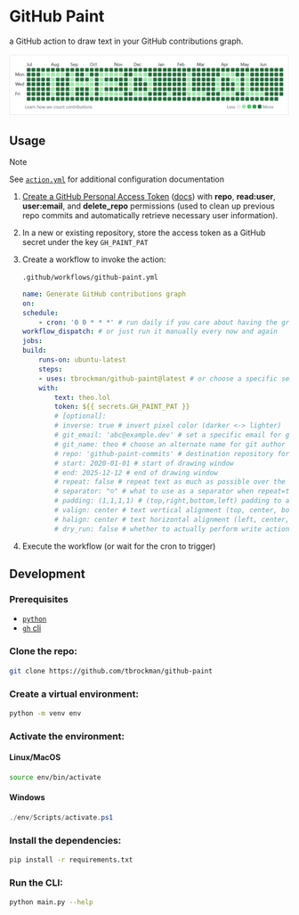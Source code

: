 # GitHub Paint
a GitHub action to draw text in your GitHub contributions graph.

![example contribution graph](./assets/example.png)

## Usage

> [!NOTE] 
> See [`action.yml`](./action.yml) for additional configuration documentation

1. [Create a GitHub Personal Access Token](https://github.com/settings/tokens) ([docs](https://docs.github.com/en/authentication/keeping-your-account-and-data-secure/managing-your-personal-access-tokens])) with **repo**, **read:user**, **user:email**, and **delete_repo** permissions (used to clean up previous repo commits and automatically retrieve necessary user information).
1. In a new or existing repository, store the access token as a GitHub secret under the key `GH_PAINT_PAT`
1. Create a workflow to invoke the action:

    `.github/workflows/github-paint.yml`
    ```yml
    name: Generate GitHub contributions graph
    on: 
    schedule:
        - cron: '0 0 * * *' # run daily if you care about having the graph coloring up-to-date
    workflow_dispatch: # or just run it manually every now and again
    jobs:
    build:
        runs-on: ubuntu-latest
        steps:
        - uses: tbrockman/github-paint@latest # or choose a specific semver (ex. tbrockman/github-paint@v1.0.1)
        with:
            text: theo.lol
            token: ${{ secrets.GH_PAINT_PAT }}
            # [optional]:
            # inverse: true # invert pixel color (darker <-> lighter)
            # git_email: 'abc@example.dev' # set a specific email for git author attribution (defaults to token user primary email)
            # git_name: theo # choose an alternate name for git author contribution (defaults to token user name)
            # repo: 'github-paint-commits' # destination repository for the filler commits
            # start: 2020-01-01 # start of drawing window
            # end: 2025-12-12 # end of drawing window
            # repeat: false # repeat text as much as possible over the window
            # separator: "☺" # what to use as a separator when repeat=true
            # padding: (1,1,1,1) # (top,right,bottom,left) padding to add to the window (will clip content if necessary)
            # valign: center # text vertical alignment (top, center, bottom)
            # halign: center # text horizontal alignment (left, center, right)
            # dry_run: false # whether to actually perform write actions (manage commits or repos)
    ```
1. Execute the workflow (or wait for the cron to trigger)


## Development

### Prerequisites

* [`python`](https://www.python.org/downloads/)
* [`gh` cli](https://cli.github.com/)

### Clone the repo:

```bash
git clone https://github.com/tbrockman/github-paint
```

### Create a virtual environment:
```bash
python -m venv env
```

### Activate the environment:

#### Linux/MacOS
```bash
source env/bin/activate
```

#### Windows
```powershell
./env/Scripts/activate.ps1
```

### Install the dependencies:

```bash
pip install -r requirements.txt
```

### Run the CLI:

```bash
python main.py --help
```